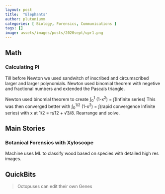 ```yaml
---
layout: post
title:  "Elephants"
author: plutoniumm
categories: [ Biology, Forensics, Communications ]
tags: []
image: assets/images/posts/2020sept/upr1.png
---
```


## Math

### Calculating Pi
Till before Newton we used sandwitch of inscribed and circumscribed larger and larger polynomials. Newton used binomial theorem with negetive and fractional numbers and extended the Pascals triangle.

Newton used binomial theorem to create
&#x222B;<sub>0</sub><sup>1</sup> (1-x<sup>2</sup>) = &#x222B;(Infinite series)
This was then converged better with
&#x222B;<sub>0</sub><sup>1/2</sup> (1-x<sup>2</sup>) = &#x222B;(rapid convergence Infinite series) with x at 1/2 = &pi;/12 + &#8730;3/8. Rearrange and solve.

## Main Stories

### Botanical Forensics with Xyloscope
Machine uses ML to classify wood based on species with detailed high res images.

## QuickBits
> Octopuses can edit their own Genes